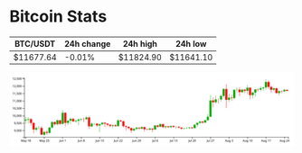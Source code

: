 # Bitcoin Stats

BTC/USDT|24h change|24h high|24h low|
|---|---|---|---|
|$11677.64|-0.01%|$11824.90|$11641.10|

<img src="./chart.svg">

